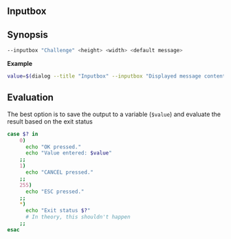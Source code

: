 ## Inputbox

## Synopsis

```sh
--inputbox "Challenge" <height> <width> <default message>
```

**Example**

```sh
value=$(dialog --title "Inputbox" --inputbox "Displayed message content" 8 40 "Make your choice" 3>&1 1>&2 2>&3)
```

## Evaluation

The best option is to save the output to a variable (`$value`) and evaluate the result based on the exit status

```sh
case $? in
    0)
      echo "OK pressed."
      echo "Value entered: $value"
    ;;
    1)
      echo "CANCEL pressed."
    ;;
    255)
      echo "ESC pressed."
    ;;
    *)
      echo "Exit status $?"
      # In theory, this shouldn't happen
    ;;
esac
```
